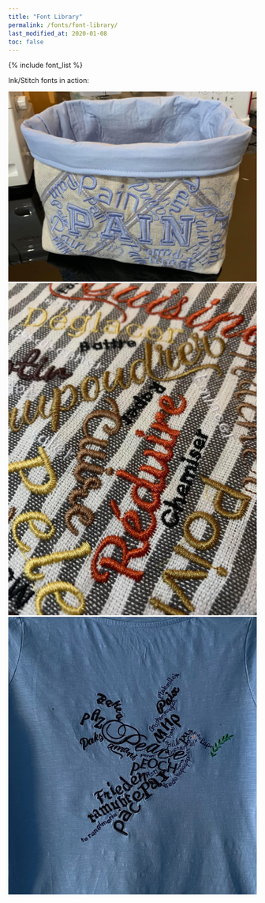 ```yaml
---
title: "Font Library"
permalink: /fonts/font-library/
last_modified_at: 2020-01-08
toc: false
---
```

{% include font_list %}

Ink/Stitch fonts in action:

![multifont](/assets/images/fonts/multifont.jpg)
![multifont2](/assets/images/fonts/multifont2.jpg)
![multifont3](/assets/images/fonts/multifont3.jpg)

